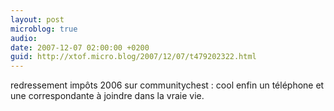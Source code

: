 ```yaml
---
layout: post
microblog: true
audio: 
date: 2007-12-07 02:00:00 +0200
guid: http://xtof.micro.blog/2007/12/07/t479202322.html
---
```

redressement impôts 2006 sur communitychest : cool enfin un téléphone et une correspondante à joindre dans la vraie vie.
